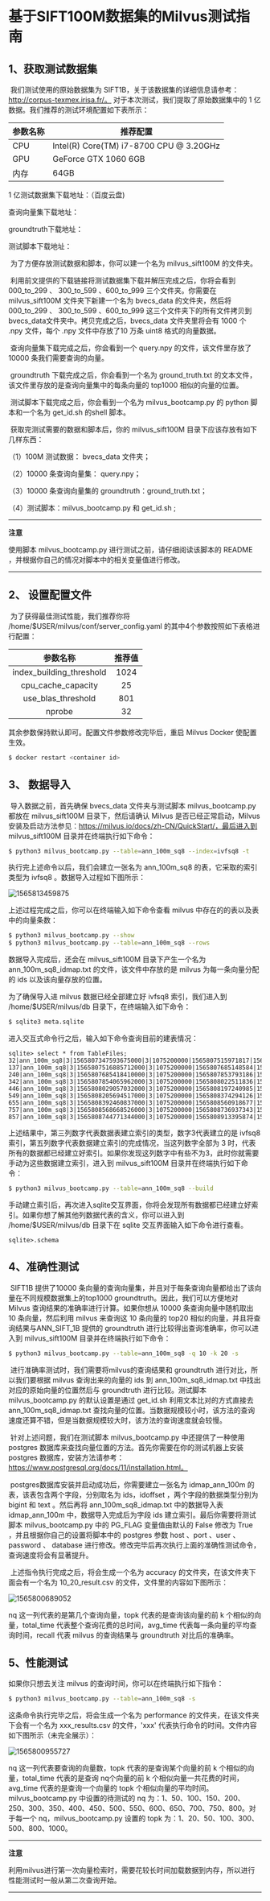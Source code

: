 # 基于SIFT100M数据集的Milvus测试指南

## 1、获取测试数据集

​        我们测试使用的原始数据集为 SIFT1B，关于该数据集的详细信息请参考：http://corpus-texmex.irisa.fr/。 对于本次测试，我们提取了原始数据集中的 1 亿数据。我们推荐的测试环境配置如下表所示：

| 参数名称 | 推荐配置                                |
| -------- | --------------------------------------- |
| CPU      | Intel(R) Core(TM) i7-8700 CPU @ 3.20GHz |
| GPU      | GeForce GTX 1060 6GB                    |
| 内存     | 64GB                                    |

1 亿测试数据集下载地址：（百度云盘)

查询向量集下载地址：

groundtruth下载地址：

测试脚本下载地址：

​       为了方便存放测试数据和脚本，你可以建一个名为 milvus_sift100M 的文件夹。

​       利用前文提供的下载链接将测试数据集下载并解压完成之后，你将会看到 000_to_299  、 300_to_599 、600_to_999 三个文件夹。你需要在  milvus_sift100M 文件夹下新建一个名为 bvecs_data 的文件夹，然后将 000_to_299  、 300_to_599 、600_to_999 这三个文件夹下的所有文件拷贝到 bvecs_data文件夹中。拷贝完成之后，bvecs_data 文件夹里将会有 1000 个 .npy 文件，每个 .npy 文件中存放了10 万条 uint8 格式的向量数据。

​       查询向量集下载完成之后，你会看到一个 query.npy 的文件，该文件里存放了10000 条我们需要查询的向量。

​       groundtruth 下载完成之后，你会看到一个名为 ground_truth.txt 的文本文件，该文件里存放的是查询向量集中的每条向量的 top1000 相似的向量的位置。

​       测试脚本下载完成之后，你会看到一个名为 milvus_bootcamp.py 的 python 脚本和一个名为 get_id.sh 的shell 脚本。

​       获取完测试需要的数据和脚本后，你的 milvus_sift100M 目录下应该存放有如下几样东西：

（1）100M 测试数据： bvecs_data 文件夹；

（2）10000 条查询向量集： query.npy；

（3）10000 条查询向量集的 groundtruth：ground_truth.txt；

（4）测试脚本：milvus_bootcamp.py 和 get_id.sh ;

---

**注意**

使用脚本 milvus_bootcamp.py 进行测试之前，请仔细阅读该脚本的 README ，并根据你自己的情况对脚本中的相关变量值进行修改。

---

## 2、 设置配置文件

​          为了获得最佳测试性能，我们推荐你将 /home/$USER/milvus/conf/server_config.yaml 的其中4个参数按照如下表格进行配置：

|         参数名称         | 推荐值 |
| :----------------------: | :----: |
| index_building_threshold |  1024  |
|    cpu_cache_capacity    |   25   |
|    use_blas_threshold    |  801   |
|          nprobe          |   32   |

其余参数保持默认即可。配置文件参数修改完毕后，重启 Milvus Docker 使配置生效。

```bash
$ docker restart <container id>
```

## 3、 数据导入

​        导入数据之前，首先确保 bvecs_data 文件夹与测试脚本 milvus_bootcamp.py 都放在 milvus_sift100M 目录下，然后请确认 Milvus 是否已经正常启动，Milvus 安装及启动方法参见：https://milvus.io/docs/zh-CN/QuickStart/，最后进入到 milvus_sift100M 目录并在终端执行如下命令：

```bash
$ python3 milvus_bootcamp.py --table=ann_100m_sq8 --index=ivfsq8 -t
```

执行完上述命令以后，我们会建立一张名为 ann_100m_sq8 的表，它采取的索引类型为 ivfsq8 。数据导入过程如下图所示：

![1565813459875](/home/zilliz/.config/Typora/typora-user-images/1565813459875.png)

上述过程完成之后，你可以在终端输入如下命令查看 milvus 中存在的的表以及表中的向量条数：

```bash
$ python3 milvus_bootcamp.py --show
$ python3 milvus_bootcamp.py --table=ann_100m_sq8 --rows
```

数据导入完成后，还会在 milvus_sift100M 目录下产生一个名为 ann_100m_sq8_idmap.txt 的文件，该文件中存放的是 milvus 为每一条向量分配的 ids 以及该向量存放的位置。

为了确保导入进 milvus 数据已经全部建立好 ivfsq8 索引，我们进入到  /home/$USER/milvus/db 目录下，在终端输入如下命令：

```bash
$ sqlite3 meta.sqlite
```

进入交互式命令行之后，输入如下命令查询目前的建表情况：

```sqlite
sqlite> select * from TableFiles;
32|ann_100m_sq8|3|1565807347593675000|3|1075200000|1565807515971817|1565807347593676|1190714
137|ann_100m_sq8|3|1565807516885712000|3|1075200000|1565807685148584|1565807516885713|1190714
240|ann_100m_sq8|3|1565807685418410000|3|1075200000|1565807853793186|1565807685418411|1190714
342|ann_100m_sq8|3|1565807854065962000|3|1075200000|1565808022511836|1565807854065962|1190714
446|ann_100m_sq8|3|1565808029057032000|3|1075200000|1565808197240985|1565808029057033|1190714
549|ann_100m_sq8|3|1565808205694517000|3|1075200000|1565808374294126|1565808205694518|1190714
655|ann_100m_sq8|3|1565808392460837000|3|1075200000|1565808560918677|1565808392460838|1190714
757|ann_100m_sq8|3|1565808568668526000|3|1075200000|1565808736937343|1565808568668527|1190714
857|ann_100m_sq8|3|1565808744771344000|3|1075200000|1565808913395874|1565808744771345|1190714
```

上述结果中，第三列数字代表数据表建立索引的类型，数字3代表建立的是 ivfsq8 索引，第五列数字代表数据建立索引的完成情况，当这列数字全部为 3 时，代表所有的数据都已经建立好索引。如果你发现这列数字中有些不为3，此时你就需要手动为这些数据建立索引，进入到 milvus_sift100M 目录并在终端执行如下命令：

```bash
$ python3 milvus_bootcamp.py --table=ann_100m_sq8 --build
```

手动建立索引后，再次进入sqlite交互界面，你将会发现所有数据都已经建立好索引。如果你想了解其他列数据代表的含义，你可以进入到  /home/$USER/milvus/db 目录下在 sqlite 交互界面输入如下命令进行查看。

```sqlite
sqlite>.schema
```

## 4、准确性测试

​      SIFT1B 提供了10000 条向量的查询向量集，并且对于每条查询向量都给出了该向量在不同规模数据集上的top1000 groundtruth。因此，我们可以方便地对 Milvus 查询结果的准确率进行计算。如果你想从 10000 条查询向量中随机取出 10 条向量，然后利用 milvus 来查询这 10 条向量的 top20 相似的向量，并且将查询结果与ANN_SIFT_1B 提供的 groundtruth 进行比较得出查询准确率，你可以进入到 milvus_sift100M 目录并在终端执行如下命令：

```bash
$ python3 milvus_bootcamp.py --table=ann_100m_sq8 -q 10 -k 20 -s
```

​       进行准确率测试时，我们需要将milvus的查询结果和 groundtruth 进行对比，所以我们要根据 milvus 查询出来的向量的 ids 到 ann_100m_sq8_idmap.txt 中找出对应的原始向量的位置然后与 groundtruth 进行比较。测试脚本 milvus_bootcamp.py 的默认设置是通过 get_id.sh 利用文本比对的方式直接去 ann_100m_sq8_idmap.txt 查找向量的位置。当数据规模较小时，该方法的查询速度还算不错，但是当数据规模较大时，该方法的查询速度就会较慢。

​       针对上述问题，我们在测试脚本 milvus_bootcamp.py 中还提供了一种使用 postgres 数据库来查找向量位置的方法。首先你需要在你的测试机器上安装 postgres 数据库，安装方法请参考：https://www.postgresql.org/docs/11/installation.html。

​       postgres数据库安装并启动成功后，你需要建立一张名为 idmap_ann_100m 的表，该表包含两个字段，分别取名为 ids，idoffset ，两个字段的数据类型分别为 bigint 和 text 。然后再将 ann_100m_sq8_idmap.txt 中的数据导入表 idmap_ann_100m 中，数据导入完成后为字段 ids 建立索引。最后你需要将测试脚本 milvus_bootcamp.py 中的 PG_FLAG 变量值由默认的 False 修改为 True ，并且根据你自己的设置将脚本中的 postgres 参数 host 、port 、user 、password 、 database 进行修改。修改完毕后再次执行上面的准确性测试命令，查询速度将会有显著提升。

​         上述指令执行完成之后，将会生成一个名为 accuracy 的文件夹，在该文件夹下面会有一个名为 10_20_result.csv 的文件，文件里的内容如下图所示：

![1565800689052](/home/zilliz/.config/Typora/typora-user-images/1565800689052.png)

nq 这一列代表的是第几个查询向量，topk 代表的是查询该向量的前 k 个相似的向量，total_time 代表整个查询花费的总时间，avg_time 代表每一条向量的平均查询时间，recall 代表 milvus 的查询结果与 groundtruth 对比后的准确率。

## 5、性能测试

如果你只想去关注 milvus 的查询时间，你可以在终端执行如下指令：

```bash
$ python3 milvus_bootcamp.py --table=ann_100m_sq8 -s

```

这条命令执行完毕之后，将会生成一个名为 performance 的文件夹，在该文件夹下会有一个名为 xxx_results.csv 的文件，'xxx' 代表执行命令的时间。文件内容如下图所示（未完全展示）：

![1565800955727](/home/zilliz/.config/Typora/typora-user-images/1565800955727.png)

nq 这一列代表要查询的向量数，topk 代表的是查询某个向量的前 k 个相似的向量，total_time 代表的是查询 nq个向量的前 k 个相似向量一共花费的时间，avg_time 代表的是查询一个向量的 topk 个相似向量的平均时间。milvus_bootcamp.py 中设置的待测试的 nq 为：1、50、100、150、200、250、300、350、400、450、500、550、600、650、700、750、800。对于每一个 nq，milvus_bootcamp.py 设置的 topk 为：1、20、50、100、300、500、800、1000。

---

**注意**

利用milvus进行第一次向量检索时，需要花较长时间加载数据到内存，所以进行性能测试时一般从第二次查询开始。

---
